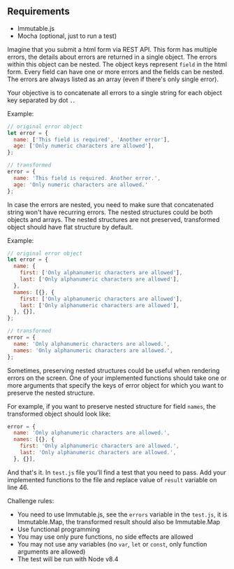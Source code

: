 Requirements
------------

* Immutable.js
* Mocha (optional, just to run a test)

Imagine that you submit a html form via REST API. This form has multiple errors, the details about errors are returned in a single object. The errors within this object can be nested. The object keys represent `field` in the html form.
Every field can have one or more errors and the fields can be nested. The errors are always listed as an array (even if there's only single error).

Your objective is to concatenate all errors to a single string for each object key separated by dot `.`.

Example:

```js
// original error object
let error = {
  name: ['This field is required', 'Another error'],
  age: ['Only numeric characters are allowed'],
};

// transformed
error = {
  name: 'This field is required. Another error.',
  age: 'Only numeric characters are allowed.'
};
```

In case the errors are nested, you need to make sure that concatenated string won't have recurring errors. The nested structures could be both objects and arrays. The nested structures are not preserved, transformed object should have flat structure by default.

Example:
```js
// original error object
let error = {
  name: {
    first: ['Only alphanumeric characters are allowed'],
    last: ['Only alphanumeric characters are allowed'],
  },
  names: [{}, {
    first: ['Only alphanumeric characters are allowed'],
    last: ['Only alphanumeric characters are allowed'],
  }, {}],
};

// transformed
error = {
  name: 'Only alphanumeric characters are allowed.',
  names: 'Only alphanumeric characters are allowed.',
};
```

Sometimes, preserving nested structures could be useful when rendering errors on the screen. One of your implemented functions should take one or more arguments that specify the keys of error object for which you want to preserve the nested structure.

For example, if you want to preserve nested structure for field `names`, the transformed object should look like:
```js
error = {
  name: 'Only alphanumeric characters are allowed.',
  names: [{}, {
    first: 'Only alphanumeric characters are allowed.',
    last: 'Only alphanumeric characters are allowed.',
  }, {}],
```

And that's it. In `test.js` file you'll find a test that you need to pass. Add your implemented functions to the file and replace value of `result` variable on line 46.

Challenge rules:
* You need to use Immutable.js, see the `errors` variable in the `test.js`, it is Immutable.Map, the transformed result should also be Immutable.Map
* Use functional programming
* You may use only pure functions, no side effects are allowed
* You may not use any variables (no `var`, `let` or `const`, only function arguments are allowed)
* The test will be run with Node v8.4